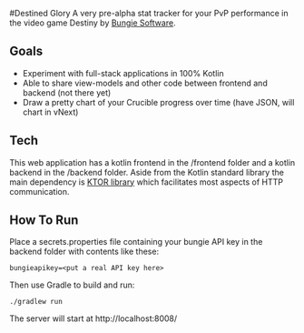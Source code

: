 #Destined Glory
A very pre-alpha stat tracker for your PvP performance in the video game Destiny by
 [Bungie Software](https://www.bungie.net/).

## Goals 
* Experiment with full-stack applications in 100% Kotlin
* Able to share view-models and other code between frontend and backend (not there yet)
* Draw a pretty chart of your Crucible progress over time (have JSON, will chart in vNext) 

## Tech
This web application has a kotlin frontend in the /frontend folder 
and a kotlin backend in the /backend folder. Aside from the Kotlin standard library the main 
dependency is [KTOR library](https://ktor.io/) which facilitates most aspects of HTTP communication. 

## How To Run
Place a secrets.properties file containing your bungie API key in the backend folder with
contents like these:
```properties
bungieapikey=<put a real API key here>
```
Then use Gradle to build and run:
```
./gradlew run
```
The server will start at http://localhost:8008/
